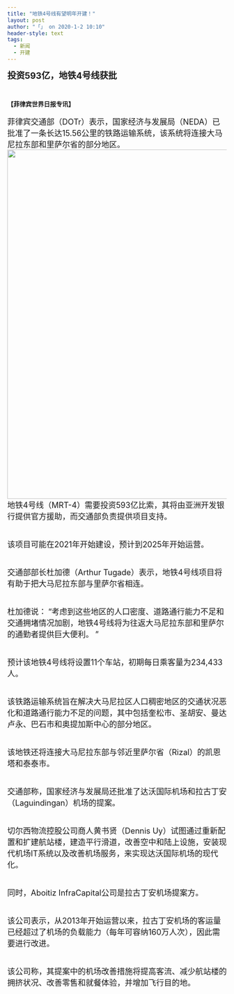 ```yaml
---
title: "地铁4号线有望明年开建！"
layout: post
author: "「」 on 2020-1-2 10:10"
header-style: text
tags:
  - 新闻
  - 开建
---
```


<head></head>
<body>
 <strong><font style="font-size:20px">投资593亿，地铁4号线获批 </font></strong>
 <br> 
 <strong><font style="font-size:20px"><br> </font></strong>
 <br> 
 <div align="left"> 
  <strong>【菲律宾世界日报专讯】</strong> 
 </div>
 <br> 
 <font face="inherit"><font style="font-size:18px">菲律宾交通部（DOTr）表示，国家经济与发展局（NEDA）已批准了一条长达15.56公里的铁路运输系统，该系统将连接大马尼拉东部和里萨尔省的部分地区。</font></font>
 <br> 
 <div align="center"> 
  <ignore_js_op> 
   <img aid="1324582" src="https://bbs.boniu123.cc/data/attachment/forum/202001/02/101024y3ra9hkvlaz9n5kv.png" zoomfile="data/attachment/forum/202001/02/101024y3ra9hkvlaz9n5kv.png" file="data/attachment/forum/202001/02/101024y3ra9hkvlaz9n5kv.png" width="800" inpost="1"> 
   <div class="tip tip_4 aimg_tip" id="aimg_1324582_menu" style="position: absolute; display: none" disautofocus="true"> 
    <div class="xs0"> 
     <p><strong>00.png</strong> <em class="xg1">(481.24 KB, 下载次数: 0)</em></p> 
     <p> <a href="forum.php?mod=attachment&amp;aid=MTMyNDU4MnwzZTA3YzU0ZXwxNTc3OTUwMjAxfDB8NTQ1MzQ5&amp;nothumb=yes" target="_blank">下载附件</a> &nbsp;<a href="javascript:;" onclick="showWindow(this.id, this.getAttribute('url'), 'get', 0);" id="savephoto_1324582" url="home.php?mod=spacecp&amp;ac=album&amp;op=saveforumphoto&amp;aid=1324582&amp;handlekey=savephoto_1324582">保存到相册</a> </p> 
     <p class="xg1 y"><span title="2020-1-2 10:10">5&nbsp;小时前</span> 上传</p> 
    </div> 
    <div class="tip_horn"></div> 
   </div> 
  </ignore_js_op> 
 </div>
 <font style="font-size:18px">地铁4号线（MRT-4）需要投资593亿比索，其将由亚洲开发银行提供官方援助，而交通部负责提供项目支持。</font>
 <br> 
 <font style="font-size:18px"><br> </font>
 <br> 
 <font style="font-size:18px">该项目可能在2021年开始建设，预计到2025年开始运营。</font>
 <br> 
 <font style="font-size:18px"><br> </font>
 <br> 
 <font style="font-size:18px">交通部部长杜加德（Arthur Tugade）表示，地铁4号线项目将有助于把大马尼拉东部与里萨尔省相连。</font>
 <br> 
 <font style="font-size:18px"><br> </font>
 <br> 
 <font style="font-size:18px">杜加德说：</font>
 <font style="font-size:18px">“考虑到这些地区的人口密度、道路通行能力不足和交通拥堵情况加剧，地铁4号线将为往返大马尼拉东部和里萨尔的通勤者提供巨大便利。</font>
 <font style="font-size:18px">”</font>
 <br> 
 <font style="font-size:18px"><br> </font>
 <br> 
 <font style="font-size:18px">预计该地铁4号线将设置11个车站，初期每日乘客量为234,433人。</font>
 <br> 
 <font style="font-size:18px"><br> </font>
 <br> 
 <font style="font-size:18px">该铁路运输系统旨在解决大马尼拉区人口稠密地区的交通状况恶化和道路通行能力不足的问题，其中包括奎松市、圣胡安、曼达卢永、巴石市和奥提加斯中心的部分地区。</font>
 <br> 
 <font style="font-size:18px"><br> </font>
 <br> 
 <font style="font-size:18px">该地铁还将连接大马尼拉东部与邻近里萨尔省（Rizal）的凯恩塔和泰泰市。</font>
 <br> 
 <font style="font-size:18px"><br> </font>
 <br> 
 <font style="font-size:18px">交通部称，国家经济与发展局还批准了达沃国际机场和拉古丁安（Laguindingan）机场的提案。</font>
 <br> 
 <font style="font-size:18px"><br> </font>
 <br> 
 <font style="font-size:18px">切尔西物流控股公司商人黄书贤（Dennis Uy）试图通过重新配置和扩建航站楼，建造平行滑道，改善空中和陆上设施，安装现代机场IT系统以及改善机场服务，来实现达沃国际机场的现代化。</font>
 <br> 
 <font style="font-size:18px"><br> </font>
 <br> 
 <font style="font-size:18px">同时，Aboitiz InfraCapital公司是拉古丁安机场提案方。</font>
 <br> 
 <font style="font-size:18px"><br> </font>
 <br> 
 <font style="font-size:18px">该公司表示，从2013年开始运营以来，拉古丁安机场的客运量已经超过了机场的负载能力（每年可容纳160万人次），因此需要进行改进。</font>
 <br> 
 <font style="font-size:18px"><br> </font>
 <br> 
 <font style="font-size:18px">该公司称，其提案中的机场改善措施将提高客流、减少航站楼的拥挤状况、改善零售和就餐体验，并增加飞行目的地。</font>
 <br> 
 <br>
</body>


